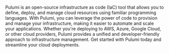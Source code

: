 Pulumi is an open-source infrastructure as code (IaC) tool that allows you to define, deploy, and manage cloud resources using familiar programming languages. With Pulumi, you can leverage the power of code to provision and manage your infrastructure, making it easier to automate and scale your applications. Whether you're deploying to AWS, Azure, Google Cloud, or other cloud providers, Pulumi provides a unified and developer-friendly approach to infrastructure management. Get started with Pulumi today and streamline your cloud deployments. 